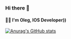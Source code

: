 ### Hi there 👋
#### :man_technologist: I'm Oleg, IOS Developer))


[![Anurag's GitHub stats](https://github-readme-stats.vercel.app/api?username=OlegKotkov&count_private=true&show_icons=true&theme=dark)](https://github.com/anuraghazra/github-readme-stats)

<!--
**OlegKotkov/OlegKotkov** is a ✨ _special_ ✨ repository because its `README.md` (this file) appears on your GitHub profile.

Here are some ideas to get you started:

- 🔭 I’m currently working on ...
- 🌱 I’m currently learning ...
- 👯 I’m looking to collaborate on ...
- 🤔 I’m looking for help with ...
- 💬 Ask me about ...
- 📫 How to reach me: ...
- 😄 Pronouns: ...
- ⚡ Fun fact: ...
-->
